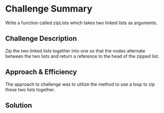 # Challenge Summary
Write a function called zipLists which takes two linked lists as arguments. 

## Challenge Description

Zip the two linked lists together into one so that the nodes alternate between the two lists and return a reference to the head of the zipped list.

## Approach & Efficiency
The approach to challenge was to utilize the method to use a loop to zip these two lists together.

## Solution